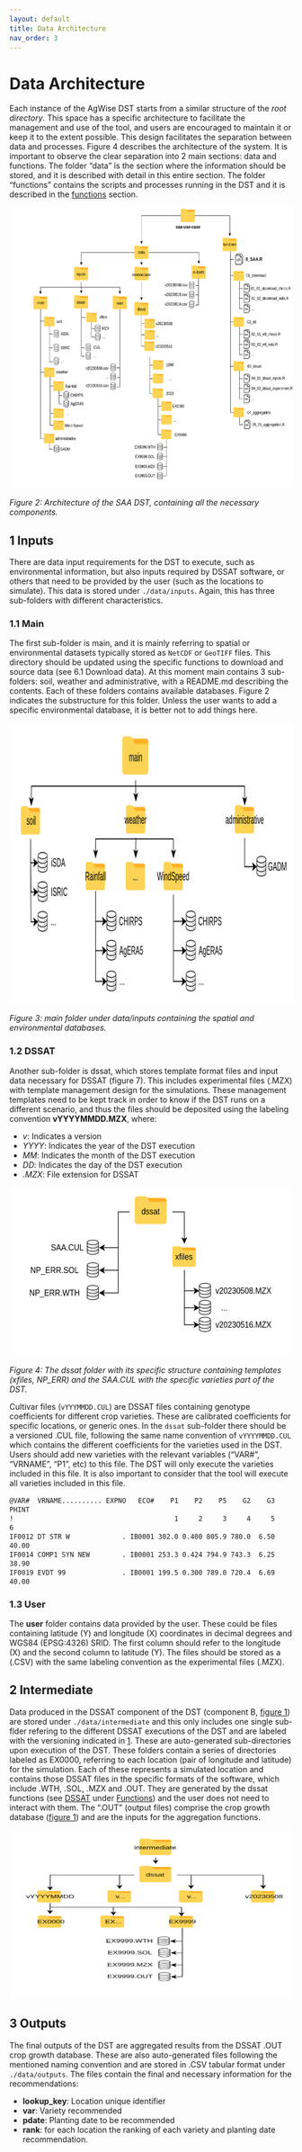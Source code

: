 ```yaml
---
layout: default
title: Data Architecture
nav_order: 3
---
```


# Data Architecture

Each instance of the AgWise DST starts from a similar structure of the *root directory*.
This space has a specific architecture to facilitate the management and use of the tool,
and users are encouraged to maintain it or keep it to the extent possible. This design
facilitates the separation between data and processes. Figure 4 describes the architecture
of the system. It is important to observe the clear separation into 2 main sections:
data and functions. The folder “data” is the section where the information should be stored,
and it is described with detail in this entire section. The folder “functions” contains the scripts and
processes running in the DST and it is described in the [functions](functions.html) section.

<img width="700" height="500" src="assets/img/str.png">

_Figure 2: Architecture of the SAA DST, containing all the necessary components._

## 1 Inputs

There are data input requirements for the DST to execute, such as environmental information, but also inputs required by DSSAT software,
or others that need to be provided by the user (such as the locations to simulate). This data is stored under `./data/inputs`.
Again, this has three sub-folders with different characteristics.

### 1.1 Main

The first sub-folder is main, and it is mainly referring to spatial or environmental datasets typically stored as `NetCDF` or `GeoTIFF` files.
This directory should be updated using the specific functions to download and source data (see 6.1 Download data).
At this moment main contains 3 sub-folders: soil, weather and administrative, with a README.md describing the contents.
Each of these folders contains available databases. Figure 2 indicates the substructure for this folder.
Unless the user wants to add a specific environmental database, it is better not to add things here.

<img width="700" height="500" src="assets/img/dinputs.png">

_Figure 3: main folder under data/inputs containing the spatial and environmental databases._

### 1.2 DSSAT

Another sub-folder is dssat, which stores template format files and input data necessary for DSSAT (figure 7). This includes experimental files (.MZX)
with template management design for the simulations. These management templates need to be kept track in order to know if the DST runs on a different scenario,
and thus the files should be deposited using the labeling convention **vYYYYMMDD.MZX**, where:
- *v*: Indicates a version
- *YYYY*: Indicates the year of the DST execution
- *MM*: Indicates the month of the DST execution
- *DD*: Indicates the day of the DST execution
- *.MZX*: File extension for DSSAT

<center><img width="500" height="300" src="assets/img/ddssat.png"></center>

_Figure 4: The dssat folder with its specific structure containing templates (xfiles, NP_ERR) and the SAA.CUL with the specific varieties part of the DST._

Cultivar files (`vYYYMMDD.CUL`) are DSSAT files containing genotype coefficients for different crop varieties. These are calibrated coefficients for specific locations,
or generic ones. In the `dssat` sub-folder there should be a versioned .CUL file, following the same name convention of `vYYYYMMDD.CUL` which contains the different
coefficients for the varieties used in the DST. Users should add new varieties with the relevant variables (“VAR#”, “VRNAME”, “P1”, etc) to this file.
The DST will only execute the varieties included in this file. It is also important to consider that the tool will execute all varieties included in this file.

```
@VAR#  VRNAME.......... EXPNO   ECO#    P1    P2    P5    G2    G3 PHINT
!                                        1     2     3     4     5     6
IF0012 DT STR W             . IB0001 302.0 0.400 805.9 780.0  6.50 40.00
IF0014 COMP1 SYN NEW        . IB0001 253.3 0.424 794.9 743.3  6.25 38.90
IF0019 EVDT 99              . IB0001 199.5 0.300 789.0 720.4  6.69 40.00
```

### 1.3 User

The **user** folder contains data provided by the user. These could be files containing latitude (Y) and longitude (X) coordinates in decimal degrees and WGS84 (EPSG:4326) SRID.
The first column should refer to the longitude (X) and the second column to latitude (Y). The files should be stored as a (.CSV) with the same labeling convention as the experimental files (.MZX).

## 2 Intermediate

Data produced in the DSSAT component of the DST (component B, [figure 1](overview.html)) are stored under `./data/intermediate` and this only includes one single sub-flder refering
to the different DSSAT executions of the DST and are labeled with the versioning indicated in [1](architecture.html#12-dssat). These are auto-generated sub-directories upon execution of the DST.
These folders contain a series of directories labeled as EX0000, referring to each location (pair of longitude and latitude) for the simulation.
Each of these represents a simulated location and contains those DSSAT files in the specific formats of the software, which include .WTH, .SOL, .MZX and .OUT.
They are generated by the dssat functions (see [DSSAT](functions.html#3-dssat) under [Functions](functions.html)) and the user does not need to interact with them.
The “.OUT” (output files) comprise the crop growth database ([figure 1](overview.html)) and are the inputs for the aggregation functions.

<center><img width="500" height="300" src="assets/img/dint.png"></center>

## 3 Outputs

The final outputs of the DST are aggregated results from the DSSAT .OUT crop growth database. These are also auto-generated files following the mentioned naming convention
and are stored in .CSV tabular format under `./data/outputs`. The files contain the final and necessary information for the recommendations:
- **lookup_key**: Location unique identifier
- **var**: Variety recommended
- **pdate**: Planting date to be recommended
- **rank**: for each location the ranking of each variety and planting date recommendation.

